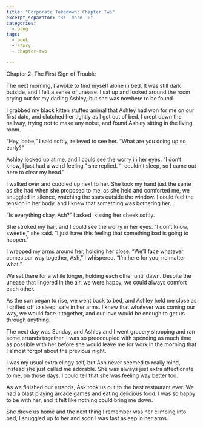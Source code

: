 ```yaml
---
title: "Corporate Takedown: Chapter Two"
excerpt_separator: "<!--more-->"
categories:
  - blog
tags:
  - book
  - story
  - chapter-two

---
```


Chapter 2: The First Sign of Trouble

The next morning, I awoke to find myself alone in bed. It was still dark outside, and I felt a sense of unease. I sat up and looked around the room crying out for my darling Ashley, but she was nowhere to be found.

I grabbed my black kitten stuffed animal that Ashley had won for me on our first date, and clutched her tightly as I got out of bed. I crept down the hallway, trying not to make any noise, and found Ashley sitting in the living room.

“Hey, babe,” I said softly, relieved to see her. “What are you doing up so early?”

Ashley looked up at me, and I could see the worry in her eyes. “I don’t know, I just had a weird feeling,” she replied. “I couldn’t sleep, so I came out here to clear my head.”

I walked over and cuddled up next to her. She took my hand just the same as she had when she proposed to me, as she held and comforted me, we snuggled in silence, watching the stars outside the window. I could feel the tension in her body, and I knew that something was bothering her.

“Is everything okay, Ash?” I asked, kissing her cheek softly.

She stroked my hair, and I could see the worry in her eyes. “I don’t know, sweetie,” she said. “I just have this feeling that something bad is going to happen.”

I wrapped my arms around her, holding her close. “We’ll face whatever comes our way together, Ash,” I whispered. “I’m here for you, no matter what.”

We sat there for a while longer, holding each other until dawn. Despite the unease that lingered in the air, we were happy, we could always comfort each other.

As the sun began to rise, we went back to bed, and Ashley held me close as I drifted off to sleep, safe in her arms. I knew that whatever was coming our way, we would face it together, and our love would be enough to get us through anything.

The next day was Sunday, and Ashley and I went grocery shopping and ran some errands together. I was so preoccupied with spending as much time as possible with her before she would leave me for work in the morning that I almost forgot about the previous night.

I was my usual extra clingy self, but Ash never seemed to really mind, instead she just called me adorable. She was always just extra affectionate to me, on those days. I could tell that she was feeling way better too.

As we finished our errands, Ask took us out to the best restaurant ever. We had a blast playing arcade games and eating delicious food. I was so happy to be with her, and it felt like nothing could bring me down.

She drove us home and the next thing I remember was her climbing into bed, I snuggled up to her and soon I was fast asleep in her arms.
